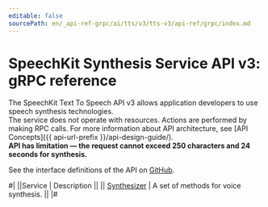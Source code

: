 ```yaml
---
editable: false
sourcePath: en/_api-ref-grpc/ai/tts/v3/tts-v3/api-ref/grpc/index.md
---
```


# SpeechKit Synthesis Service API v3: gRPC reference

The SpeechKit Text To Speech API v3 allows application developers to use speech synthesis technologies. <br>The service does not operate with resources. Actions are performed by making RPC calls. For more information about API architecture, see [API Concepts]({{ api-url-prefix }}/api-design-guide/). <br><strong> API has limitation — the request cannot exceed 250 characters and 24 seconds for synthesis.</strong>

See the interface definitions of the API on [GitHub](https://github.com/yandex-cloud/cloudapi).

#|
||Service | Description ||
|| [Synthesizer](Synthesizer/index.md) | A set of methods for voice synthesis. ||
|#